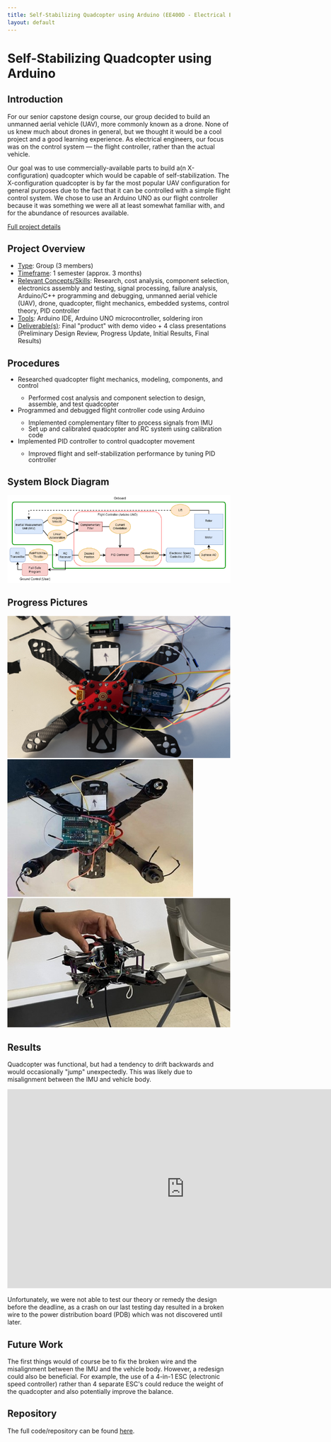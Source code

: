 ```yaml
---
title: Self-Stabilizing Quadcopter using Arduino (EE400D - Electrical Engineering Design Project) 
layout: default
---
```


# Self-Stabilizing Quadcopter using Arduino #

## Introduction ##
<p></p>

For our senior capstone design course, our group decided to build an unmanned aerial vehicle (UAV), more commonly known as a drone. None of us knew much about drones in general, but we thought it would be a cool project and a good learning experience. As electrical engineers, our focus was on the control system — the flight controller, rather than the actual vehicle. 

Our goal was to use commercially-available parts to build a(n X-configuration) quadcopter which would be capable of self-stabilization. The X-configuration quadcopter is by far the most popular UAV configuration for general purposes due to the fact that it can be controlled with a simple flight control system. We chose to use an Arduino UNO as our flight controller because it was something we were all at least somewhat familiar with, and for the abundance of resources available.

[Full project details](/projects/quadcopter/detail)

## Project Overview ##

-  <u>Type</u>: Group (3 members)
-  <u>Timeframe</u>: 1 semester (approx. 3 months)
-  <u>Relevant Concepts/Skills</u>: Research, cost analysis, component selection, electronics assembly and testing, signal processing, failure analysis, Arduino/C++ programming and debugging, unmanned aerial vehicle (UAV), drone, quadcopter, flight mechanics, embedded systems, control theory, PID controller
-  <u>Tools</u>: Arduino IDE, Arduino UNO microcontroller, soldering iron
-  <u>Deliverable(s)</u>: Final "product" with demo video + 4 class presentations (Preliminary Design Review, Progress Update, Initial Results, Final Results)
<p></p>

## Procedures ##

<ul style="list-style-type:disc;line-height:100%">
  <li>Researched quadcopter flight mechanics, modeling, components, and control</li><ul style="list-style-type:circle;line-height:100%">
    <li>Performed cost analysis and component selection to design, assemble, and test quadcopter</li></ul>
  <li>Programmed and debugged flight controller code using Arduino</li><ul style="list-style-type:circle;line-height:100%">
    <li>Implemented complementary filter to process signals from IMU</li>
    <li>Set up and calibrated quadcopter and RC system using calibration code</li></ul>
  <li>Implemented PID controller to control quadcopter movement</li><ul style="list-style-type:circle;line-height:100%">
    <li>Improved flight and self-stabilization performance by tuning PID controller</li></ul></ul>
<p></p>

## System Block Diagram ##
<p></p>

![](/projects/quadcopter/assets/blockdiagram.png)

## Progress Pictures ##
<p></p>

![](/projects/quadcopter/assets/prog1.png)
![](/projects/quadcopter/assets/prog2.jpg)
![](/projects/quadcopter/assets/pidtuning.jpg)

## Results ##

Quadcopter was functional, but had a tendency to drift backwards and would occasionally "jump" unexpectedly. This was likely due to misalignment between the IMU and vehicle body.

<iframe src="https://player.vimeo.com/video/714344300?h=37aa9a706a&amp;badge=0&amp;autopause=0&amp;player_id=0&amp;app_id=58479" width="800" height="450" frameborder="0" allow="autoplay; fullscreen; picture-in-picture" allowfullscreen title="EE 400D Project Demo"></iframe>
<br>

Unfortunately, we were not able to test our theory or remedy the design before the deadline, as a crash on our last testing day resulted in a broken wire to the power distribution board (PDB) which was not discovered until later.

## Future Work ##
<p></p>

The first things would of course be to fix the broken wire and the misalignment between the IMU and the vehicle body. However, a redesign could also be beneficial. For example, the use of a 4-in-1 ESC (electronic speed controller) rather than 4 separate ESC's could reduce the weight of the quadcopter and also potentially improve the balance. 

## Repository ##
<p></p>

The full code/repository can be found [here](https://github.com/nolanschan/Arduino-Quadcopter).
